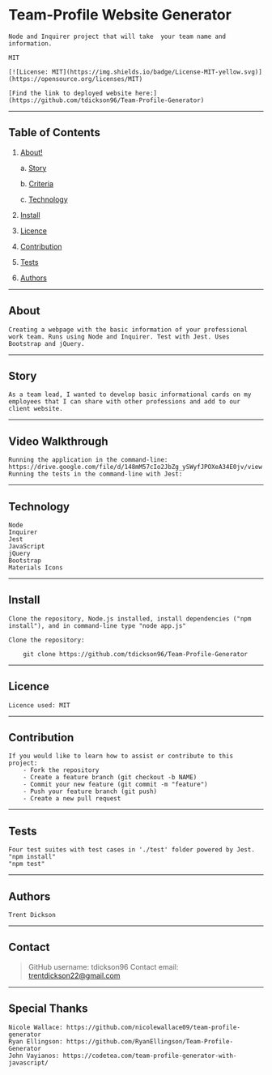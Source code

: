 

# Team-Profile Website Generator

    Node and Inquirer project that will take  your team name and information.

    MIT

    [![License: MIT](https://img.shields.io/badge/License-MIT-yellow.svg)](https://opensource.org/licenses/MIT)

    [Find the link to deployed website here:](https://github.com/tdickson96/Team-Profile-Generator)

---
## Table of Contents

1. [About!](#about)

    a. [Story](#story)

    b. [Criteria](#criteria)

    c. [Technology](#technology)
    
2. [Install](#install)
3. [Licence](#licence)
4. [Contribution](#contribution)
5. [Tests](#tests)
6. [Authors](#authors)

---
## About 

    Creating a webpage with the basic information of your professional work team. Runs using Node and Inquirer. Test with Jest. Uses Bootstrap and jQuery. 

---
## Story

    As a team lead, I wanted to develop basic informational cards on my employees that I can share with other professions and add to our client website.

---
## Video Walkthrough

    Running the application in the command-line: https://drive.google.com/file/d/148mM57cIo2JbZg_ySWyfJPOXeA34E0jv/view 
    Running the tests in the command-line with Jest: 

---
## Technology

    Node
    Inquirer
    Jest
    JavaScript
    jQuery
    Bootstrap
    Materials Icons

---
## Install

    Clone the repository, Node.js installed, install dependencies ("npm install"), and in command-line type "node app.js"

    Clone the repository:

        git clone https://github.com/tdickson96/Team-Profile-Generator

---
## Licence

    Licence used: MIT

---
## Contribution

    If you would like to learn how to assist or contribute to this project:
        - Fork the repository
        - Create a feature branch (git checkout -b NAME)
        - Commit your new feature (git commit -m "feature")
        - Push your feature branch (git push)
        - Create a new pull request

---
## Tests

    Four test suites with test cases in './test' folder powered by Jest.
    "npm install"
    "npm test"

---
## Authors

    Trent Dickson

---
## Contact

> GitHub username: tdickson96
> Contact email: trentdickson22@gmail.com

---
## Special Thanks

    Nicole Wallace: https://github.com/nicolewallace09/team-profile-generator 
    Ryan Ellingson: https://github.com/RyanEllingson/Team-Profile-Generator 
    John Vayianos: https://codetea.com/team-profile-generator-with-javascript/ 


